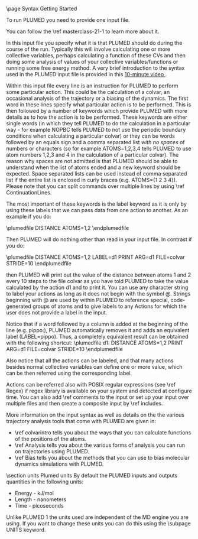 \page Syntax Getting Started 

To run PLUMED you need to provide one input file. 

You can follow the \ref masterclass-21-1 to learn more about it.

In this input file you specify what it
is that PLUMED should do during the course of the run.  Typically this will involve calculating 
one or more collective variables, perhaps calculating a function of these CVs
 and then doing some analysis of values of your collective variables/functions or running
some free energy method. A very brief introduction to the syntax used in the PLUMED input file
is provided in this <a href="http://www.youtube.com/watch?v=PxJP16qNCYs"> 10-minute video </a>.

Within this input file every line is an instruction for PLUMED to perform some particular action.  This could be
 the calculation of a colvar, an occasional analysis of the trajectory or a biasing of the dynamics.  The first
word in these lines specify what particular action is to be performed.  This is then followed by a number of keywords
which provide PLUMED with more details as to how the action is to be performed.  These keywords are either single words
(in which they tell PLUMED to do the calculation in a particular way - for example NOPBC tells PLUMED to not use the periodic
boundary conditions when calculating a particular colvar) or they can be words followed by an equals sign and a comma separated 
list _with no spaces_ of numbers or characters (so for example ATOMS=1,2,3,4 tells PLUMED to use atom numbers 1,2,3 and 4 in 
the calculation of a particular colvar).
The reason why spaces are not admitted is that PLUMED should be able to understand when the list of atoms
ended and a new keyword should be expected. 
Space separated lists can be used instead of comma separated list if the entire list
is enclosed in curly braces (e.g. ATOMS={1 2 3 4}).  Please note that you can split commands over multiple lines by using
\ref ContinuationLines. 

The most important of these keywords is the label keyword as it is only by using these labels that we can pass data 
from one action to another.  As an example if you do:

\plumedfile
DISTANCE ATOMS=1,2
\endplumedfile

Then PLUMED will do nothing other than read in your input file.  In contrast if you do:

\plumedfile
DISTANCE ATOMS=1,2 LABEL=d1
PRINT ARG=d1 FILE=colvar STRIDE=10
\endplumedfile

then PLUMED will print out the value of the distance between atoms 1 and 2 every 10 steps to the file colvar as you have told
PLUMED to take the value calculated by the action d1 and to print it. You can use any character string to label your actions
as long as it does not begin with the symbol \@.  Strings beginning with \@ are used by within PLUMED to reference special, 
code-generated groups of atoms and to give labels to any Actions for which the user does not provide a label in the input. 

Notice that if a word followed by a column is added at the beginning of the line (e.g. pippo:), PLUMED automatically
removes it and adds an equivalent label (LABEL=pippo).
Thus, a completely equivalent result can be obtained with the following shortcut:
\plumedfile
d1: DISTANCE ATOMS=1,2
PRINT ARG=d1 FILE=colvar STRIDE=10
\endplumedfile

Also notice that all the actions can be labeled, and that many actions besides normal collective variables can define
one or more value, which can be then referred using the corresponding label.

Actions can be referred also with POSIX regular expressions (see \ref Regex) if regex library is available on your system
and detected at configure time.
You can also add \ref comments to the input or set up your input over multiple files and then create a composite input by
\ref includes.

More information on the input syntax as well as details on the the various trajectory
analysis tools that come with PLUMED are given in: 

- \ref colvarintro tells you about the ways that you can calculate functions of the positions of the atoms.
- \ref Analysis tells you about the various forms of analysis you can run on trajectories using PLUMED.
- \ref Bias tells you about the methods that you can use to bias molecular dynamics simulations with PLUMED.

\section units Plumed units
By default the PLUMED inputs and outputs quantities in the following units:

- Energy - kJ/mol
- Length - nanometers
- Time - picoseconds

Unlike PLUMED 1 the units used are independent of the MD engine you are using.  If you want to change these units you can do this using the 
\subpage UNITS keyword. 

